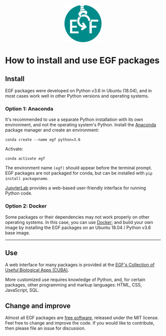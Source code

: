 <p align="center">
<img alt="EGF logo" title="EGF" src="egf.png" width="120">
</p>

# How to install and use EGF packages


## Install

EGF packages were developed on Python v3.6 in Ubuntu (18.04), and in most cases work well in other Python versions and operating systems.


### Option 1: Anaconda

It's recommended to use a separate Python installation with its own environment, and not the operating system's Python. Install the [Anaconda](www.anaconda.com) package manager and create an environment:
```
conda create --name egf python=3.6
```
Activate:
```
conda activate egf
```
The environment name `(egf)` should appear before the terminal prompt. EGF packages are not packaged for conda, but can be installed with `pip install packagename`.

[JupyterLab](https://jupyterlab.readthedocs.io) provides a web-based user-friendly interface for running Python code.


### Option 2: Docker

Some packages or their dependencies may not work properly on other operating systems. In this case, you can use [Docker](https://www.docker.com); and build your own image by installing the EGF packages on an Ubuntu 18.04 / Python v3.6 base image.


---


## Use

A web interface for many packages is provided at the [EGF's Collection of Useful Biological Apps (CUBA)](cuba.genomefoundry.org/).

More customized use requires knowledge of Python, and, for certain packages, other programming and markup languages: HTML, CSS, JavaScript, SQL.


## Change and improve

Almost all EGF packages are [free software](https://www.gnu.org/philosophy/free-sw.en.html), released under the MIT license. Feel free to change and improve the code. If you would like to contribute, then please file an issue for discussion.

